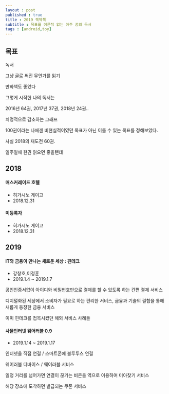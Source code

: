 ```yaml
---
layout : post
published : true
title : 2019 책책책
subtitle : 목표를 이룬적 없는 아주 꿈의 독서
tags : [android,toy]
---
```


## 목표
독서

그냥 글로 써진 무언가를 읽기

만화책도 좋았다

그렇게 시작한 나의 독서는

2016년 64권, 2017년 37권, 2018년 24권..

치명적으로 감소하는 그래프

100권이라는 나에겐 비현실적이였던 목표가 아닌 이룰 수 있는 목표를 정해보았다.

사실 2018의 재도전 60권.

일주일에 한권 읽으면 좋을텐데



## 2018
#### 매스커레이드 호텔
- 히가시노 게이고
- 2018.12.31

#### 미등록자
- 히가시노 게이고
- 2018.12.31


## 2019
#### IT와 금융이 만나는 새로운 세상 : 핀테크
- 강창호,이정훈
- 2019.1.4 ~ 2019.1.7

공인인증서없이 아이디와 비밀번호만으로 결제를 할 수 있도록 하는 간편 결제 서비스

디지털화된 세상에서 소비자가 필요로 하는 편리한 서비스, 금융과 기술의 결합을 통해 새롭게 등장한 금융 서비스

이미 핀테크를 접목시켰던 해외 서비스 사례들 

#### 사물인터넷 웨어러블 0.9
- 2019.1.14 ~ 2019.1.17

인터넷을 직접 연결 / 스마트폰에 블루투스 연결

웨어러블 디바이스 / 웨어러블 서비스

일정 거리를 넘어가면 연결이 끊기는 비콘을 역으로 이용하여 미아찾기 서비스

해당 장소에 도착하면 발급되는 쿠폰 서비스


